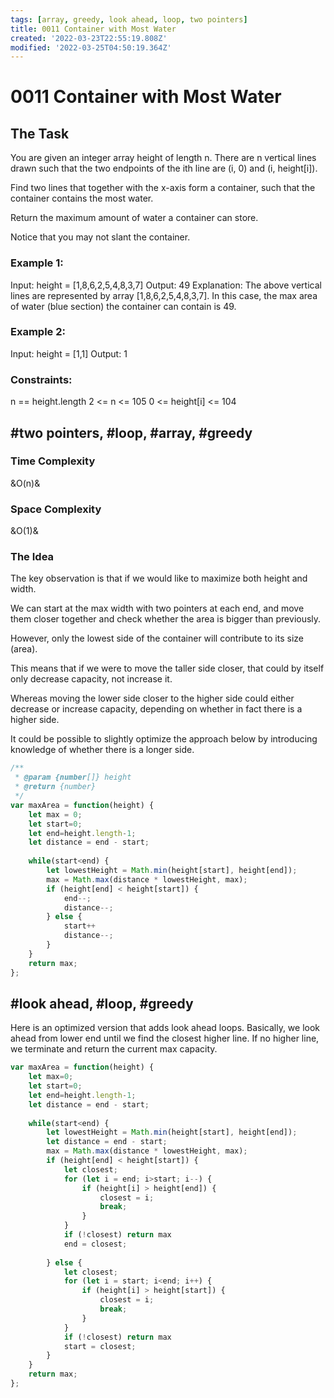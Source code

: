 ```yaml
---
tags: [array, greedy, look ahead, loop, two pointers]
title: 0011 Container with Most Water
created: '2022-03-23T22:55:19.808Z'
modified: '2022-03-25T04:50:19.364Z'
---
```


# 0011 Container with Most Water

## The Task

You are given an integer array height of length n. There are n vertical lines drawn such that the two endpoints of the ith line are (i, 0) and (i, height[i]).

Find two lines that together with the x-axis form a container, such that the container contains the most water.

Return the maximum amount of water a container can store.

Notice that you may not slant the container.

### Example 1:

Input: height = [1,8,6,2,5,4,8,3,7]
Output: 49
Explanation: The above vertical lines are represented by array [1,8,6,2,5,4,8,3,7]. In this case, the max area of water (blue section) the container can contain is 49.

### Example 2:

Input: height = [1,1]
Output: 1

### Constraints:

n == height.length
2 <= n <= 105
0 <= height[i] <= 104

## #two pointers, #loop, #array, #greedy

### Time Complexity 

&O(n)&

### Space Complexity

&O(1)&

### The Idea

The key observation is that if we would like to maximize both height and width. 

We can start at the max width with two pointers at each end, and move them closer together and check whether the area is bigger than previously.

However, only the lowest side of the container will contribute to its size (area).

This means that if we were to move the taller side closer, that could by itself only decrease capacity, not increase it.

Whereas moving the lower side closer to the higher side could either decrease or increase capacity, depending on whether in fact there is a higher side.

It could be possible to slightly optimize the approach below by introducing knowledge of whether there is a longer side.

```js
/**
 * @param {number[]} height
 * @return {number}
 */
var maxArea = function(height) {
    let max = 0;
    let start=0;
    let end=height.length-1;
    let distance = end - start;
    
    while(start<end) {
        let lowestHeight = Math.min(height[start], height[end]);
        max = Math.max(distance * lowestHeight, max);
        if (height[end] < height[start]) {
            end--;
            distance--;
        } else {
            start++
            distance--;
        }
    }
    return max;
};
```

## #look ahead, #loop, #greedy

Here is an optimized version that adds look ahead loops. Basically, we look ahead from lower end until we find the closest higher line. If no higher line, we terminate and return the current max capacity.

```js
var maxArea = function(height) {
    let max=0;
    let start=0;
    let end=height.length-1;
    let distance = end - start;
    
    while(start<end) {
        let lowestHeight = Math.min(height[start], height[end]);
        let distance = end - start;
        max = Math.max(distance * lowestHeight, max);
        if (height[end] < height[start]) {
            let closest;
            for (let i = end; i>start; i--) {
                if (height[i] > height[end]) {
                    closest = i;
                    break;
                } 
            }
            if (!closest) return max
            end = closest;
            
        } else {
            let closest;
            for (let i = start; i<end; i++) {
                if (height[i] > height[start]) {
                    closest = i;
                    break;
                } 
            }
            if (!closest) return max
            start = closest;
        }
    }
    return max;
};
```


